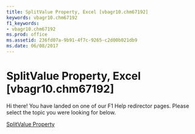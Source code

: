 ```yaml
---
title: SplitValue Property, Excel [vbagr10.chm67192]
keywords: vbagr10.chm67192
f1_keywords:
- vbagr10.chm67192
ms.prod: office
ms.assetid: 236fd07a-9b91-4f7c-9265-c2d00b021db9
ms.date: 06/08/2017
---
```



# SplitValue Property, Excel [vbagr10.chm67192]

Hi there! You have landed on one of our F1 Help redirector pages. Please select the topic you were looking for below.

[SplitValue Property](http://msdn.microsoft.com/library/3200801a-9464-6bde-59a2-0a8baafcb8ff%28Office.15%29.aspx)

